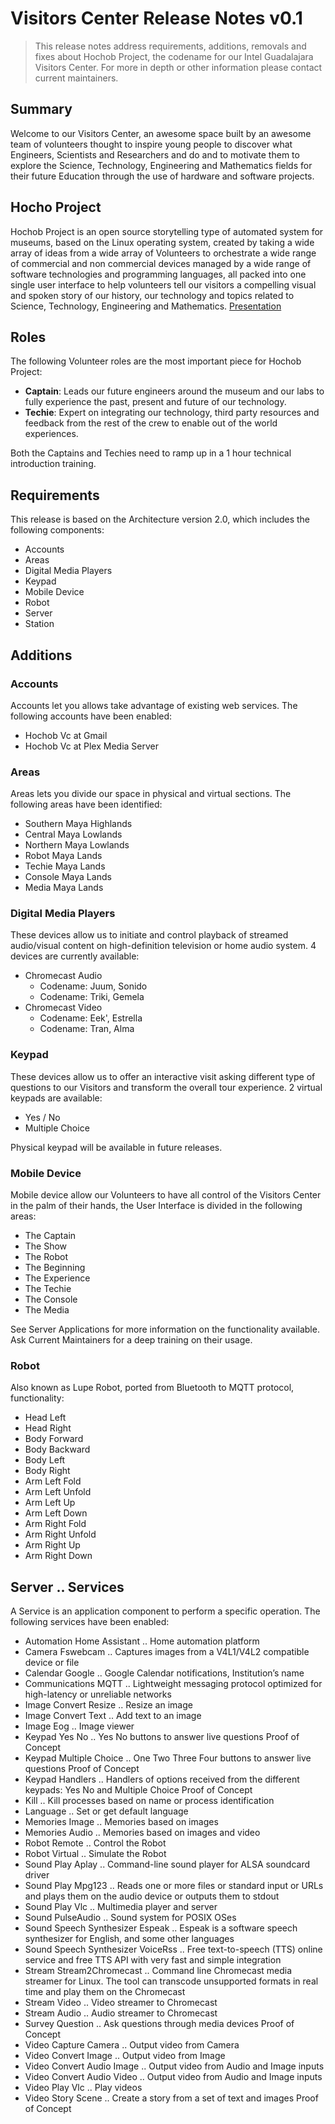 # Visitors Center Release Notes v0.1

> This release notes address requirements, additions, removals and fixes about Hochob Project, the codename for our Intel Guadalajara Visitors Center. For more in depth or other information please contact current maintainers.

## Summary

Welcome to our Visitors Center, an awesome space built by an awesome team of volunteers thought to inspire young people to discover what Engineers, Scientists and Researchers and do and to motivate them to explore the Science, Technology, Engineering and Mathematics fields for their future Education through the use of hardware and software projects.

## Hocho Project

Hochob Project is an open source storytelling type of automated system for museums, based on the Linux operating system, created by taking a wide array of ideas from a wide array of Volunteers to orchestrate a wide range of commercial and non commercial devices managed by a wide range of software technologies and programming languages, all packed into one single user interface to help volunteers tell our visitors a compelling visual and spoken story of our history, our technology and topics related to Science, Technology, Engineering and Mathematics. [Presentation](https://goo.gl/KuMWxD)

## Roles

The following Volunteer roles are the most important piece for Hochob Project:

- __Captain__: Leads our future engineers around the museum and our labs to fully experience the past, present and future of our technology.
- __Techie__: Expert on integrating our technology, third party resources and feedback from the rest of the crew to enable out of the world experiences.

Both the Captains and Techies need to ramp up in a 1 hour technical introduction training. 

## Requirements

This release is based on the Architecture version 2.0, which includes the following components:

- Accounts
- Areas
- Digital Media Players
- Keypad
- Mobile Device
- Robot
- Server
- Station

## Additions

### Accounts

Accounts let you allows take advantage of existing web services. The following accounts have been enabled:

- Hochob Vc at Gmail
- Hochob Vc at Plex Media Server

### Areas

Areas lets you divide our space in physical and virtual sections. The following areas have been identified:

- Southern Maya Highlands
- Central Maya Lowlands
- Northern Maya Lowlands
- Robot Maya Lands
- Techie Maya Lands
- Console Maya Lands
- Media Maya Lands

### Digital Media Players

These devices allow us to initiate and control playback of streamed audio/visual content on high-definition television or home audio system. 4 devices are currently available:

- Chromecast Audio
  - Codename: Juum, Sonido
  - Codename: Triki, Gemela
- Chromecast Video
  - Codename: Eek', Estrella
  - Codename: Tran, Alma

### Keypad

These devices allow us to offer an interactive visit asking different type of questions to our Visitors and transform the overall tour experience. 2 virtual keypads are available:

- Yes / No
- Multiple Choice

Physical keypad will be available in future releases.

### Mobile Device

Mobile device allow our Volunteers to have all control of the Visitors Center in the palm of their hands, the User Interface is divided in the following areas:

- The Captain
- The Show
- The Robot
- The Beginning
- The Experience
- The Techie
- The Console
- The Media

See Server Applications for more information on the functionality available. Ask Current Maintainers for a deep training on their usage.

### Robot

Also known as Lupe Robot, ported from Bluetooth to MQTT protocol, functionality:

- Head Left
- Head Right
- Body Forward
- Body Backward
- Body Left
- Body Right
- Arm Left Fold
- Arm Left Unfold
- Arm Left Up
- Arm Left Down
- Arm Right Fold
- Arm Right Unfold
- Arm Right Up
- Arm Right Down

## Server .. Services

A Service is an application component to perform a specific operation. The following services have been enabled:

- Automation Home Assistant .. Home automation platform
- Camera Fswebcam .. Captures images from a V4L1/V4L2 compatible device or file
- Calendar Google .. Google Calendar notifications, Institution’s name
- Communications MQTT .. Lightweight messaging protocol optimized for high-latency or unreliable networks
- Image Convert Resize .. Resize an image
- Image Convert Text .. Add text to an image
- Image Eog .. Image viewer
- Keypad Yes No .. Yes No buttons to answer live questions Proof of Concept
- Keypad Multiple Choice .. One Two Three Four buttons to answer live questions Proof of Concept
- Keypad Handlers .. Handlers of options received from the different keypads: Yes No and Multiple Choice Proof of Concept
- Kill .. Kill processes based on name or process identification 
- Language .. Set or get default language
- Memories Image .. Memories based on images 
- Memories Audio .. Memories based on images and video
- Robot Remote .. Control the Robot
- Robot Virtual .. Simulate the Robot
- Sound Play Aplay .. Command-line sound player for ALSA soundcard driver
- Sound Play Mpg123 .. Reads one or more files or standard input or URLs and plays them on the audio device or outputs them to stdout
- Sound Play Vlc .. Multimedia player and server
- Sound PulseAudio .. Sound system for POSIX OSes
- Sound Speech Synthesizer Espeak .. Espeak is a software speech synthesizer for English, and some other languages
- Sound Speech Synthesizer VoiceRss .. Free text-to-speech (TTS) online service and free TTS API with very fast and simple integration
- Stream Stream2Chromecast .. Command line Chromecast media streamer for Linux. The tool can transcode unsupported formats in real time and play them on the Chromecast
- Stream Video .. Video streamer to Chromecast
- Stream  Audio .. Audio streamer to Chromecast
- Survey  Question .. Ask questions through media devices Proof of Concept
- Video Capture Camera .. Output video from Camera
- Video Convert Image .. Output video from Image
- Video Convert Audio Image .. Output video from Audio and Image inputs
- Video Convert Audio Video .. Output video from Audio and Image inputs
- Video Play Vlc .. Play videos
- Video Story Scene .. Create a story from a set of text and images Proof of Concept

